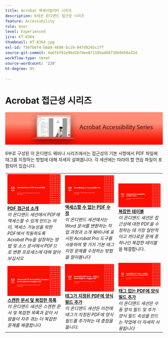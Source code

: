 ```yaml
---
title: Acrobat 액세서빌러티 시리즈
description: 6세션 온디맨드 접근성 시리즈
feature: Accessibility
role: User
level: Experienced
jira: KT-8364
thumbnail: KT-8364.jpg
exl-id: f56fb6f4-bbb8-4698-bc19-047d9245c2ff
source-git-commit: 4e6fbf91e96d26f9ee8f1105ad68738b9450a32d
workflow-type: tm+mt
source-wordcount: '228'
ht-degree: 0%

---
```


# Acrobat 접근성 시리즈

![Acrobat 접근성 시리즈 이미지](../assets/Hero_Accessibility.png)

6부로 구성된 이 온디맨드 웨비나 시리즈에서는 접근성의 기본 사항에서 PDF 파일에 태그를 지정하는 방법에 대해 자세히 살펴봅니다. 각 세션에는 따라야 할 연습 파일이 포함되어 있습니다.

<table style="table-layout:fixed">
<tr>
  <td>
    <a href="accessibilitysession1.md">
      <img alt="PDF 접근성 소개" src="../assets/Accessibilitysession1_1280.png" />
    </a>
    <div>
    <a href="accessibilitysession1.md"><strong>PDF 접근성 소개</strong></a>
    </div>
    <em>이 온디맨드 세션에서 PDF에 액세스할 수 있게 만드는 의미, 액세스 가능성을 위한 PDF에서 작동하도록 Acrobat Pro을 설정하는 방법 및 소스 문서에서 PDF으로 변환 프로세스에 대해 알아보십시오</em>
    <br>
  </td>
  <td>
    <a href="accessibilitysession2.md">
      <img alt="액세스할 수 없는 PDF 수정" src="../assets/Accessibilitysession2_1280.png" />
    </a>
    <div>
    <a href="accessibilitysession2.md"><strong>액세스할 수 없는 PDF 수정</strong></a>
    </div>
    <em>이 온디맨드 세션에서는 Word 문서를 변환하는 작업 과정과 소개 웨비나에 표시된 Acrobat Pro 도구를 사용하여 몇 가지 기본 태그 지정 문제를 수정하는 방법을 알아봅니다</em>
    <br>
  </td>  
  <td>
    <a href="accessibilitysession3.md">
      <img alt="복합 테이블" src="../assets/Accessibilitysession3_1280.png" />
    </a>
    <div>
    <a href="accessibilitysession3.md"><strong>복잡한 테이블</strong></a>
    </div>
    <em>이 온디맨드 세션은 접근성에 대한 PDF을 수정하는 데 가장 일반적이고 까다로운 문제 중 하나인 복잡한 테이블</em>을 해결합니다.
    <br>
  </td>
</tr>
<tr>
  <td>
    <a href="accessibilitysession4.md">
      <img alt="스캔한 문서 및 복잡한 목록" src="../assets/Accessibilitysession4_1280.png" />
    </a>
    <div>
    <a href="accessibilitysession4.md"><strong>스캔한 문서 및 복잡한 목록</strong></a>
    </div>
    <em>이 온디맨드 세션은 스캔한 문서 및 복잡한 목록과 같이 사람들이 자주 겪는 더 복잡한 문제를 해결합니다</em>
    <br>
  </td>
  <td>
    <a href="accessibilitysession5.md">
      <img alt="태그가 지정된 PDF에 양식 필드 추가" src="../assets/Accessibilitysession5_1280.png" />
    </a>
    <div>
    <a href="accessibilitysession5.md"><strong>태그가 지정된 PDF에 양식 필드 추가</strong></a>
    </div>
    <em>이 온디맨드 세션은 이전에 태그가 지정된 PDF에 양식 필드를 추가하는 데 중점을 둡니다.</em>
    <br>
  </td>  
  <td>
    <a href="accessibilitysession6.md">
      <img alt="태그가 지정되지 않은 PDF에 양식 필드 추가" src="../assets/Accessibilitysession6_1280.png" />
    </a>
    <div>
    <a href="accessibilitysession6.md"><strong>태그 없는 PDF에 양식 필드 추가</strong></a>
    </div>
    <em>이 온디맨드 세션은 수동 양식 필드 및 추가 양식 필드 속성을 만드는 작업에 더 자세히 사용됩니다</em>
    <br>
  </td> 
</tr>
</table>
